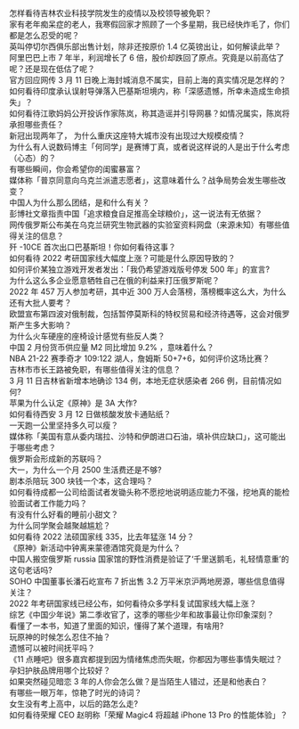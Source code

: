 怎样看待吉林农业科技学院发生的疫情以及校领导被免职？  
家有老年痴呆症的老人，我寒假回家才照顾了一个多星期，我已经快炸毛了，你们都是怎么忍受的呢？  
英叫停切尔西俱乐部出售计划，除非还按原价 1.4 亿英镑出让，如何解读此举？  
阿里巴巴上市 7 年半，利润增长了 6 倍，股价却跌回了原点。究竟是以前高估了呢？还是现在低估了呢？  
官方回应网传 3 月 11 日晚上海封城消息不属实，目前上海的真实情况是怎样的？  
如何看待印度承认误射导弹落入巴基斯坦境内，称「深感遗憾，所幸未造成生命损失」？  
如何看待江歌妈妈公开投诉作家陈岚，称其造谣并引导网暴？如情况属实，陈岚将承担哪些责任？  
新冠出现两年了， 为什么重庆这座特大城市没有出现过大规模疫情？  
为什么有人说数码博主「何同学」是赛博丁真，或者说这样说的人是出于什么考虑（心态）的？  
有哪些瞬间，你会希望你的闺蜜暴富？  
媒体称「普京同意向乌克兰派遣志愿者」，这意味着什么？战争局势会发生哪些改变？  
中国人为什么那么团结，是和什么有关？  
彭博社文章指责中国「追求粮食自足推高全球粮价」，这一说法有无依据？  
网传俄罗斯公布美在乌克兰研究生物武器的实验室资料网盘（来源未知）有哪些值得关注的信息？  
歼 -10CE 首次出口巴基斯坦！你如何看待这事？  
如何看待 2022 考研国家线大幅度上涨？可能是什么原因导致的？  
如何评价某独立游戏开发者发出：「我仍希望游戏版号停发 500 年」的宣言?  
为什么这么多企业愿意牺牲自己在俄的利益来打压俄罗斯呢？  
2022 年 457 万人参加考研，其中近 300 万人会落榜，落榜概率这么大，为什么还有大批人要考？  
欧盟宣布第四波对俄制裁，包括暂停莫斯科的特权贸易和经济待遇等，这会对俄罗斯产生多大影响？  
为什么火车硬座的座椅设计感觉有些反人类？  
中国 2 月份货币供应量 M2 同比增加 9.2% ，意味着什么？  
NBA 21-22 赛季奇才 109:122 湖人，詹姆斯 50+7+6，如何评价这场比赛？  
吉林市市长王路被免职，有哪些值得关注的信息？  
3 月 11 日吉林省新增本地确诊 134 例，本地无症状感染者 266 例，目前情况如何?  
苹果为什么认定《原神》是 3A 大作?  
如何看待西安 3 月 12 日做核酸发放卡通贴纸？  
一天跑一公里坚持多久可以瘦？  
媒体称「美国有意从委内瑞拉、沙特和伊朗进口石油，填补供应缺口」，这可能出于哪些考虑？  
俄罗斯会形成新的苏联吗？  
大一，为什么一个月 2500 生活费还是不够?  
剧本杀陪玩 300 块钱一个本，这合理吗？  
如何看待成都一公司给面试者发锄头称不愿挖地说明适应能力不强，挖地真的能检验面试者工作能力吗？  
有没有什么好看的睡前小甜文？  
为什么同学聚会越聚越尴尬？  
如何看待 2022 法硕国家线 335，比去年猛涨 14 分？  
《原神》新活动中钟离来蒙德酒馆究竟是为什么？  
中国人搬空俄罗斯 russia 国家馆的野性消费是验证了‘千里送鹅毛，礼轻情意重’的这句老话吗?  
SOHO 中国董事长潘石屹宣布 7 折出售 3.2 万平米京沪两地房源，哪些信息值得关注？  
2022 年考研国家线已经公布，如何看待众多学科复试国家线大幅上涨？  
综艺《中国少年说》第二季收官了，这季的哪些少年和故事最让你印象深刻？  
看懂了一本书，知道了里面的知识，懂得了某个道理，有啥用?  
玩原神的时候怎么忍住不抽？  
遗憾可以被时间抚平吗？  
《11 点睡吧》很多嘉宾都提到因为情绪焦虑而失眠，你都因为哪些事情失眠过？  
孕妇护肤品牌用哪个比较好？  
如果突然碰见暗恋 3 年的人你会怎么做？是当陌生人错过，还是和他表白？  
有哪些一眼万年，惊艳了时光的诗词？  
女生没有考上高中，以后的路怎么走?  
如何看待荣耀 CEO 赵明称「荣耀 Magic4 将超越 iPhone 13 Pro 的性能体验」？  
